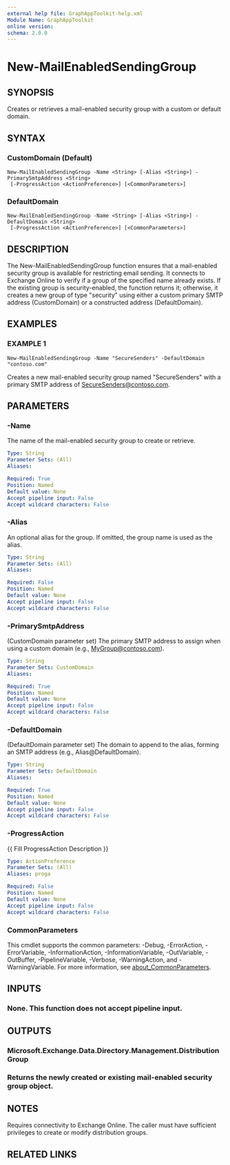 ```yaml
---
external help file: GraphAppToolkit-help.xml
Module Name: GraphAppToolkit
online version:
schema: 2.0.0
---
```


# New-MailEnabledSendingGroup

## SYNOPSIS
Creates or retrieves a mail-enabled security group with a custom or default domain.

## SYNTAX

### CustomDomain (Default)
```
New-MailEnabledSendingGroup -Name <String> [-Alias <String>] -PrimarySmtpAddress <String>
 [-ProgressAction <ActionPreference>] [<CommonParameters>]
```

### DefaultDomain
```
New-MailEnabledSendingGroup -Name <String> [-Alias <String>] -DefaultDomain <String>
 [-ProgressAction <ActionPreference>] [<CommonParameters>]
```

## DESCRIPTION
The New-MailEnabledSendingGroup function ensures that a mail-enabled security
group is available for restricting email sending.
It connects to Exchange Online
to verify if a group of the specified name already exists.
If the existing group
is security-enabled, the function returns it; otherwise, it creates a new group
of type "security" using either a custom primary SMTP address (CustomDomain) or
a constructed address (DefaultDomain).

## EXAMPLES

### EXAMPLE 1
```
New-MailEnabledSendingGroup -Name "SecureSenders" -DefaultDomain "contoso.com"
```

Creates a new mail-enabled security group named "SecureSenders" with
a primary SMTP address of SecureSenders@contoso.com.

## PARAMETERS

### -Name
The name of the mail-enabled security group to create or retrieve.

```yaml
Type: String
Parameter Sets: (All)
Aliases:

Required: True
Position: Named
Default value: None
Accept pipeline input: False
Accept wildcard characters: False
```

### -Alias
An optional alias for the group.
If omitted, the group name is used as the alias.

```yaml
Type: String
Parameter Sets: (All)
Aliases:

Required: False
Position: Named
Default value: None
Accept pipeline input: False
Accept wildcard characters: False
```

### -PrimarySmtpAddress
(CustomDomain parameter set) The primary SMTP address to assign when using
a custom domain (e.g., MyGroup@contoso.com).

```yaml
Type: String
Parameter Sets: CustomDomain
Aliases:

Required: True
Position: Named
Default value: None
Accept pipeline input: False
Accept wildcard characters: False
```

### -DefaultDomain
(DefaultDomain parameter set) The domain to append to the alias, forming
an SMTP address (e.g., Alias@DefaultDomain).

```yaml
Type: String
Parameter Sets: DefaultDomain
Aliases:

Required: True
Position: Named
Default value: None
Accept pipeline input: False
Accept wildcard characters: False
```

### -ProgressAction
{{ Fill ProgressAction Description }}

```yaml
Type: ActionPreference
Parameter Sets: (All)
Aliases: proga

Required: False
Position: Named
Default value: None
Accept pipeline input: False
Accept wildcard characters: False
```

### CommonParameters
This cmdlet supports the common parameters: -Debug, -ErrorAction, -ErrorVariable, -InformationAction, -InformationVariable, -OutVariable, -OutBuffer, -PipelineVariable, -Verbose, -WarningAction, and -WarningVariable. For more information, see [about_CommonParameters](http://go.microsoft.com/fwlink/?LinkID=113216).

## INPUTS

### None. This function does not accept pipeline input.
## OUTPUTS

### Microsoft.Exchange.Data.Directory.Management.DistributionGroup
### Returns the newly created or existing mail-enabled security group object.
## NOTES
Requires connectivity to Exchange Online.
The caller must have sufficient
privileges to create or modify distribution groups.

## RELATED LINKS
